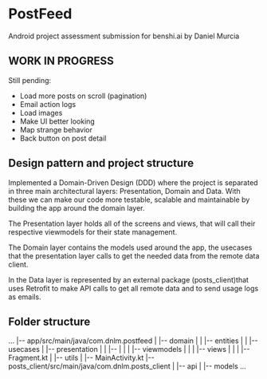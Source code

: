 # PostFeed
Android project assessment submission for benshi.ai by Daniel Murcia

## WORK IN PROGRESS
Still pending:
- Load more posts on scroll (pagination)
- Email action logs
- Load images
- Make UI better looking
- Map strange behavior
- Back button on post detail

## Design pattern and project structure
Implemented a Domain-Driven Design (DDD) where the project is separated in three main architectural layers: Presentation, Domain and Data. With these we can make our code more testable, scalable and maintainable by building the app around the domain layer.

The Presentation layer holds all of the screens and views, that will call their respective viewmodels for their state management.

The Domain layer contains the models used around the app, the usecases that the presentation layer calls to get the needed data from the remote data client.

In the Data layer is represented by an external package (posts_client)that uses Retrofit to make API calls to get all remote data and to send usage logs as emails.

## Folder structure
...
|-- app/src/main/java/com.dnlm.postfeed 
|   |-- domain
|   |   |-- entities 
|   |   |-- usecases
|   |-- presentation
|   |   |-- <feature>
|   |   |   |-- viewmodels 
|   |   |   |-- views
|   |   |   |-- <feature>Fragment.kt
|   |-- utils
|   |-- MainActivity.kt 
|-- posts_client/src/main/java/com.dnlm.posts_client 
|   |-- api
|   |-- models
...